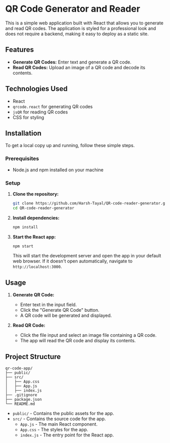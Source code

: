 # QR Code Generator and Reader

This is a simple web application built with React that allows you to generate and read QR codes. The application is styled for a professional look and does not require a backend, making it easy to deploy as a static site.

## Features

- **Generate QR Codes:** Enter text and generate a QR code.
- **Read QR Codes:** Upload an image of a QR code and decode its contents.

## Technologies Used

- React
- `qrcode.react` for generating QR codes
- `jsQR` for reading QR codes
- CSS for styling

## Installation

To get a local copy up and running, follow these simple steps.

### Prerequisites

- Node.js and npm installed on your machine

### Setup

1. **Clone the repository:**

   ```sh
   git clone https://github.com/Harsh-Tayal/QR-code-reader-generator.git
   cd QR-code-reader-generator
   ```

2. **Install dependencies:**

   ```sh
   npm install
   ```

3. **Start the React app:**

   ```sh
   npm start
   ```

   This will start the development server and open the app in your default web browser. If it doesn't open automatically, navigate to `http://localhost:3000`.

## Usage

1. **Generate QR Code:**

   - Enter text in the input field.
   - Click the "Generate QR Code" button.
   - A QR code will be generated and displayed.

2. **Read QR Code:**
   - Click the file input and select an image file containing a QR code.
   - The app will read the QR code and display its contents.

## Project Structure

```
qr-code-app/
├── public/
├── src/
│   ├── App.css
│   ├── App.js
│   ├── index.js
├── .gitignore
├── package.json
└── README.md
```

- `public/` - Contains the public assets for the app.
- `src/` - Contains the source code for the app.
  - `App.js` - The main React component.
  - `App.css` - The styles for the app.
  - `index.js` - The entry point for the React app.
